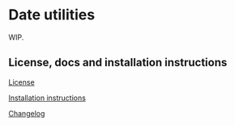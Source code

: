 Date utilities
==============

WIP.

License, docs and installation instructions
-------------------------------------

[License](LICENSE)

[Installation instructions](doc/INSTALL.md)

[Changelog](doc/CHANGELOG.md)
